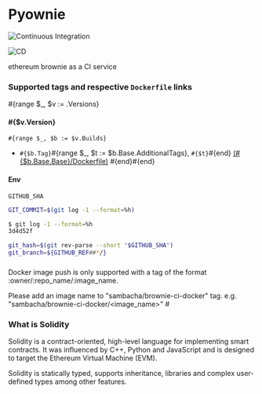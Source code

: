 # Pyownie

![Continuous Integration](https://github.com/sambacha/brownie-ci-docker/workflows/Continuous%20Integration/badge.svg)

![CD](https://github.com/sambacha/brownie-ci-docker/workflows/continuous-deployment/badge.svg)


ethereum brownie as a CI service

### Supported tags and respective `Dockerfile` links

#{range $_, $v := .Versions}

#### #{$v.Version}

`#{range $_, $b := $v.Builds}`

 * `#{$b.Tag}`#{range $_, $t := $b.Base.AdditionalTags}, `#{$t}`#{end} [(#{$b.Base.Base}/Dockerfile)](https://github.com/solidity-ci/docker-kotlin/blob/master/#{$b.Base.Base}/Dockerfile)
#{end}#{end}

#### Env

`GITHUB_SHA`

```bash
GIT_COMMIT=$(git log -1 --format=%h)
```

```bash
$ git log -1 --format=%h
3d4d52f
```

```bash
git_hash=$(git rev-parse --short "$GITHUB_SHA")
git_branch=${GITHUB_REF##*/}
```

### 
Docker image push is only supported with a tag of the format :owner/:repo_name/:image_name.

Please add an image name to "sambacha/brownie-ci-docker" 
tag. e.g. "sambacha/brownie-ci-docker/<image_name>"
    #
     



### What is Solidity

Solidity is a contract-oriented, high-level language for implementing smart contracts. It was influenced by C++, Python and JavaScript and is designed to target the Ethereum Virtual Machine (EVM).

Solidity is statically typed, supports inheritance, libraries and complex user-defined types among other features.


